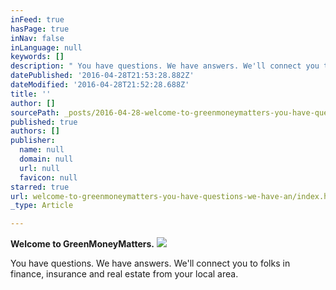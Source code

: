 ```yaml
---
inFeed: true
hasPage: true
inNav: false
inLanguage: null
keywords: []
description: " You have questions. We have answers. We'll connect you to folks in finance, insurance and real estate from your local area. "
datePublished: '2016-04-28T21:53:28.882Z'
dateModified: '2016-04-28T21:52:28.688Z'
title: ''
author: []
sourcePath: _posts/2016-04-28-welcome-to-greenmoneymatters-you-have-questions-we-have-an.md
published: true
authors: []
publisher:
  name: null
  domain: null
  url: null
  favicon: null
starred: true
url: welcome-to-greenmoneymatters-you-have-questions-we-have-an/index.html
_type: Article

---
```

**Welcome to GreenMoneyMatters.**
![](https://the-grid-user-content.s3-us-west-2.amazonaws.com/daa5ec8e-93d8-41a9-80ac-0ab9f64dc606.png)

You have questions. We have answers. We'll connect you to folks in finance, insurance and real estate from your local area.